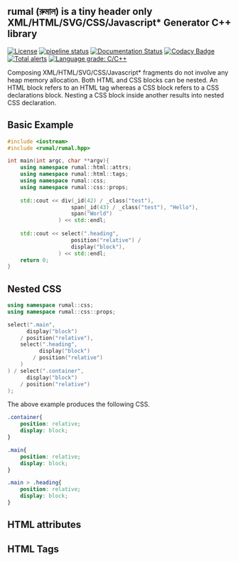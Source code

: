 rumal (রুমাল) is a tiny header only XML/HTML/SVG/CSS/Javascript* Generator C++ library
---
[![License](https://img.shields.io/badge/License-BSD%202--Clause-orange.svg)](https://opensource.org/licenses/BSD-2-Clause)
[![pipeline status](https://gitlab.com/neel.basu/rumal/badges/master/pipeline.svg)](https://gitlab.com/neel.basu/rumal/commits/master) 
[![Documentation Status](https://readthedocs.org/projects/rumal/badge/?version=latest)](https://rumal.readthedocs.io/en/latest/?badge=latest)
[![Codacy Badge](https://api.codacy.com/project/badge/Grade/6a8f875202b14287ab4261a44227b7b1)](https://www.codacy.com/manual/neel.basu.z/rumal?utm_source=github.com&amp;utm_medium=referral&amp;utm_content=neel/rumal&amp;utm_campaign=Badge_Grade)
[![Total alerts](https://img.shields.io/lgtm/alerts/g/neel/rumal.svg?logo=lgtm&logoWidth=18)](https://lgtm.com/projects/g/neel/rumal/alerts/)
[![Language grade: C/C++](https://img.shields.io/lgtm/grade/cpp/g/neel/rumal.svg?logo=lgtm&logoWidth=18)](https://lgtm.com/projects/g/neel/rumal/context:cpp)

Composing XML/HTML/SVG/CSS/Javascript* fragments do not involve any heap memory allocation. Both HTML and CSS blocks can be nested.
An HTML block refers to an HTML tag whereas a CSS block refers to a CSS declarations block. Nesting a CSS block
inside another results into nested CSS declaration.

## Basic Example

```cpp
#include <iostream>
#include <rumal/rumal.hpp>

int main(int argc, char **argv){
    using namespace rumal::html::attrs;
    using namespace rumal::html::tags;
    using namespace rumal::css;
    using namespace rumal::css::props;
   
    std::cout << div(_id(42) / _class("test"),
                    span(_id(43) / _class("test"), "Hello"),
                    span("World")
                ) << std::endl;
    
    std::cout << select(".heading", 
                    position("relative") / 
                    display("block"), 
                ) << std::endl;
    return 0;
}

```
## Nested CSS

```cpp
using namespace rumal::css;
using namespace rumal::css::props;

select(".main", 
      display("block") 
    / position("relative"), 
    select(".heading", 
          display("block") 
        / position("relative")
    )
) / select(".container", 
      display("block") 
    / position("relative")
);

```

The above example produces the following CSS.

```css
.container{
    position: relative; 
    display: block;
}

.main{
    position: relative;
    display: block;
}

.main > .heading{
    position: relative;
    display: block;
}
```

## HTML attributes

## HTML Tags
